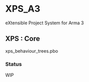 # XPS_A3
eXtensible Project System for Arma 3

## XPS : Core
xps_behaviour_trees.pbo

### Status
WIP
